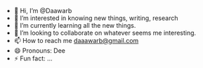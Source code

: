 - 👋 Hi, I’m @Daawarb
- 👀 I’m interested in knowing new things, writing, research
- 🌱 I’m currently learning all the new things.
- 💞️ I’m looking to collaborate on whatever seems me interesting.
- 📫 How to reach me daaawarb@gmail.com
- 😄 Pronouns: Dee
- ⚡ Fun fact: ...

<!---
Daawarb/Daawarb is a ✨ special ✨ repository because its `README.md` (this file) appears on your GitHub profile.
You can click the Preview link to take a look at your changes.
--->
